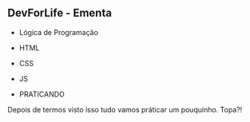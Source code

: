 ## DevForLife -  Ementa

- Lógica de Programação

- HTML

- CSS

- JS

- PRATICANDO

<p>Depois de termos visto isso tudo vamos práticar um pouquinho. Topa?!</p>




